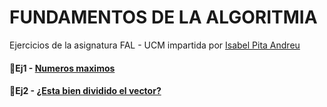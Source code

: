 # FUNDAMENTOS DE LA ALGORITMIA
Ejercicios de la asignatura FAL - UCM impartida por [Isabel Pita Andreu](https://www.ucm.es/directorio?id=8620)



#### 		:blue_book:Ej1 - [Numeros maximos](https://github.com/Velieve/Fal/tree/master/Ej1)

#### 🤷Ej2 - [¿Esta bien dividido el vector?](https://github.com/Velieve/Fal/tree/master/Ej2)

